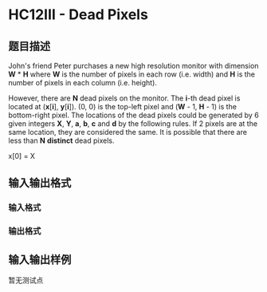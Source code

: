 # HC12III - Dead Pixels

## 题目描述

John's friend Peter purchases a new high resolution monitor with dimension **W** \* **H** where **W** is the number of pixels in each row (i.e. width) and **H** is the number of pixels in each column (i.e. height).

However, there are **N** dead pixels on the monitor. The **i**-th dead pixel is located at (**x**\[**i**\], **y**\[**i**\]). (0, 0) is the top-left pixel and (**W** - 1, **H** - 1) is the bottom-right pixel. The locations of the dead pixels could be generated by 6 given integers **X**, **Y**, **a**, **b**, **c** and **d** by the following rules. If 2 pixels are at the same location, they are considered the same. It is possible that there are less than **N** **distinct** dead pixels.

x\[0\] = X

## 输入输出格式

### 输入格式

### 输出格式

## 输入输出样例

暂无测试点

